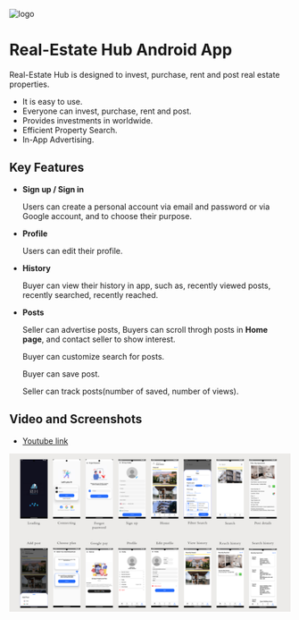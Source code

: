 ![logo](https://github.com/Lara1011/RealEstate-Hub/assets/62513189/dc72f323-55eb-4c92-bebc-456d8b52002e)
# Real-Estate Hub Android App
Real-Estate Hub is designed to invest, purchase, rent and post real estate properties. 

- It is easy to use.
- Everyone can invest, purchase, rent and post.
- Provides investments in worldwide​.
- Efficient Property Search​.
- In-App Advertising.

## Key Features
- **Sign up / Sign in**
  
  Users can create a personal account via email and password or via Google account, and to choose their purpose.

- **Profile**

  Users can edit their profile.

- **History**

  Buyer can view their history in app, such as, recently viewed posts, recently searched, recently reached.

- **Posts**

  Seller can advertise posts, Buyers can scroll throgh posts in **Home page**, and contact seller to show interest.

  Buyer can customize search for posts.

  Buyer can save post.

  Seller can track posts(number of saved, number of views).

## Video and Screenshots

- [Youtube link](https://youtu.be/wyLOITdP638?si=XTWL4j5lHobLzRo7)

![all](https://github.com/Lara1011/RealEstate-Hub/blob/23ae5241533990340c10dedfad4d4be64575822b/screenshot/all.png)
